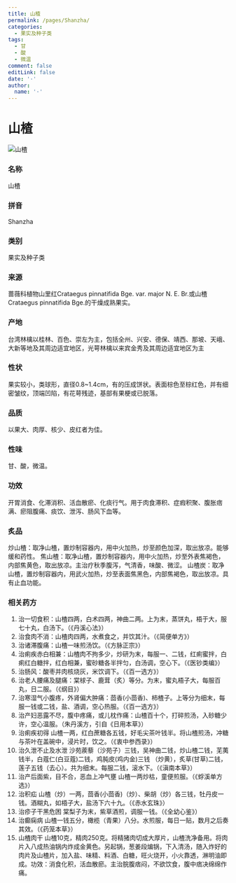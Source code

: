 ```yaml
---
title: 山楂
permalink: /pages/Shanzha/
categories: 
  - 果实及种子类
tags: 
  - 甘
  - 酸
  - 微温
comment: false
editLink: false
date: '·'
author: 
  name: '·'
---
```

# 山楂

![山楂](https://image.zhongyibaike.com/image/%E5%B1%B1%E6%A5%82/%E7%94%9F%E5%B1%B1%E6%A5%82.jpg)

<!-- more -->
### 名称
山楂

### 拼音
Shanzha

### 类别
果实及种子类

### 来源
蔷薇科植物山里红Crataegus pinnatifida Bge. var. major N. E. Br.或山楂Crataegus pinnatifida Bge.的干燥成熟果实。

### 产地
台湾林檎以桂林、百色、崇左为主，包括全州、兴安、德保、靖西、那坡、天峨、大新等地及其周边适宜地区，光萼林檎以来宾金秀及其周边适宜地区为主

### 性状
果实较小，类球形，直径0.8~1.4cm，有的压成饼状。表面棕色至棕红色，并有细密皱纹，顶端凹陷，有花萼残迹，基部有果梗或已脱落。

### 品质
以果大、肉厚、核少、皮红者为佳。

### 性味
甘、酸，微温。

### 功效
开胃消食、化滞消积、活血散瘀、化痰行气。用于肉食滞积、症瘕积聚、腹胀痞满、瘀阻腹痛、痰饮、泄泻、肠风下血等。

### 炙品
炒山楂：取净山楂，置炒制容器内，用中火加热，炒至颜色加深，取出放凉。能够缓和药性。
焦山楂：取净山楂，置炒制容器内，用中火加热，炒至外表焦褐色，内部焦黄色，取出放凉。主治疗秋季腹泻，气清香，味酸、微涩。
山楂炭：取净山楂，置炒制容器内，用武火加热，炒至表面焦黑色，内部焦褐色，取出放凉。具有止血功能。

### 相关药方
1. 治一切食积：山楂四两，白术四两，神曲二两。上为末，蒸饼丸，梧于大，服七十丸，白汤下。（《丹溪心法》）
2. 治食肉不消：山楂肉四两，水煮食之，并饮其汁。（《简便单方》）
3. 治诸滞腹痛：山楂一味煎汤饮。（《方脉正宗》）
4. 治痢疾赤白相兼：山楂肉不拘多少，炒研为末，每服一、二钱，红痢蜜拌，白痢红白糖拌，红白相兼，蜜砂糖各半拌匀，白汤调，空心下。（《医钞类编》）
5. 治肠风：酸枣并肉核烧灰，米饮调下。（《百一选方》）
6. 治老人腰痛及腿痛：棠梂子、鹿茸（炙）等分。为末，蜜丸梧子大，每服百丸，日二服。（《纲目》）
7. 治寒湿气小腹疼，外肾偏大肿痛：茴香(小茴香)、柿楂子。上等分为细末，每服一钱或二钱，盐、酒调，空心热服。（《百一选方》）
8. 治产妇恶露不尽，腹中疼痛，或儿枕作痛：山楂百十个，打碎煎汤，入砂糖少许，空心温服。（朱丹溪方，引自《日用本草》）
9. 治痢疾初得 山楂一两，红白蔗糖各五钱，好毛尖茶叶钱半。将山楂煎汤，冲糖与茶叶在盖碗中，浸片时，饮之。（《衷中参西录》）
10. 治久泄不止及水泄 沙苑蒺藜（沙苑子）三钱，吴神曲二钱，炒山楂二钱，芜荑钱半，白蔻仁(白豆蔻)二钱，鸡肫皮(鸡内金)三钱 （炒黄），炙草(甘草)二钱，莲子五钱（去心）。共为细末。每服二钱，滚水下。（《滇南本草》）
11. 治产后面紫，目不合，恶血上冲气壅 山楂一两炒枯，童便煎服。（《蜉溪单方选》）
12. 治积疝 山楂（炒）一两，茴香(小茴香)（炒）、柴胡（炒）各三钱，牡丹皮一钱。酒糊丸，如梧子大，盐汤下六十九。（《赤水玄珠》）
13. 治疹子干黑危困 棠梨子为末，紫草酒煎，调服一钱。（《全幼心鉴》）
14. 治癫痫病 山楂一钱五分，橄榄（青果）八分。水煎服，每日一贴，数月之后奏其效。（《药笼本草》）
15. 山楂肉干 山楂10克，精肉250克。将精猪肉切成大厚片，山楂洗净备用。将肉片入八成热油锅内炸成金黄色。另起锅，葱姜段煸锅，下入清汤，随入炸好的肉片及山楂片，加入盐、味精、料酒、白糖，旺火烧开，小火靠透，淋明油即成。功效：消食化积，活血散瘀。主治脘腹痞闷，不欲饮食，腹中痞决绵绵作痛。
